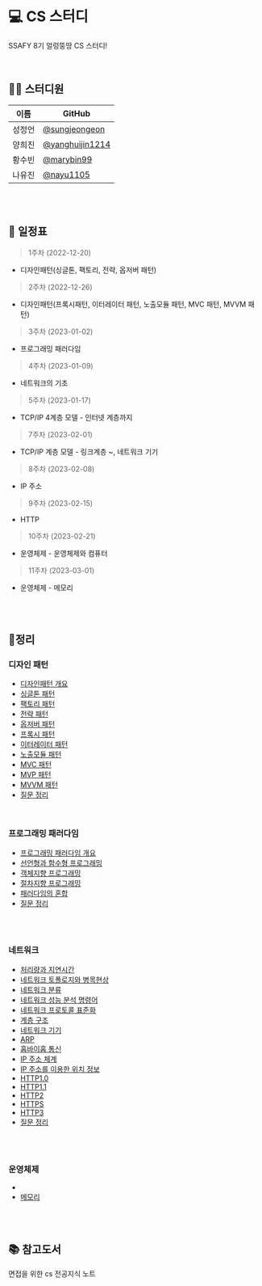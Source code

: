 # 💻 CS 스터디

SSAFY 8기 얼렁뚱땅 CS 스터디!

<br>

## 👩‍💻 스터디원

| 이름   | GitHub                                               |
| ------ | ---------------------------------------------------- |
| 성정언 | [@sungjeongeon](https://github.com/sungjeongeon)     |
| 양희진 | [@yanghuijin1214](https://github.com/yanghuijin1214) |
| 황수빈 | [@marybin99](https://github.com/marybin99)           |
| 나유진 | [@nayu1105](https://github.com/nayu1105)             |

<br>
<br>

## 📆 일정표

> 1주차 (2022-12-20)

- 디자인패턴(싱글톤, 팩토리, 전략, 옵저버 패턴)

> 2주차 (2022-12-26)

- 디자인패턴(프록시패턴, 이터레이터 패턴, 노출모듈 패턴, MVC 패턴, MVVM 패턴)

> 3주차 (2023-01-02)

- 프로그래밍 패러다임

> 4주차 (2023-01-09)

- 네트워크의 기초

> 5주차 (2023-01-17)

- TCP/IP 4계층 모델 - 인터넷 계층까지

> 7주차 (2023-02-01)

- TCP/IP 계층 모델 - 링크계층 ~, 네트워크 기기

> 8주차 (2023-02-08)

- IP 주소

> 9주차 (2023-02-15)

- HTTP

> 10주차 (2023-02-21)

- 운영체제 - 운영체제와 컴퓨터

> 11주차 (2023-03-01)

- 운영체제 - 메모리

<br>
<br>

## 📒정리

### 디자인 패턴

- [디자인패턴 개요](./DesignPattern/디자인패턴%20개요.md)
- [싱글톤 패턴](./DesignPattern/싱글톤패턴.md)
- [팩토리 패턴](./DesignPattern/팩토리패턴.md)
- [전략 패턴](./DesignPattern/전략패턴.md)
- [옵저버 패턴](./DesignPattern/옵저버패턴.md)
- [프록시 패턴](./DesignPattern/프록시패턴.md)
- [이터레이터 패턴](./DesignPattern/이터레이터패턴.md)
- [노출모듈 패턴](./DesignPattern/노출모듈패턴.md)
- [MVC 패턴](./DesignPattern/MVC패턴.md)
- [MVP 패턴](./DesignPattern/MVP패턴.md)
- [MVVM 패턴](./DesignPattern/MVVM패턴.md)
- [질문 정리](./DesignPattern/면접질문리스트.md)

<br>

### 프로그래밍 패러다임

- [프로그래밍 패러다임 개요](./%ED%94%84%EB%A1%9C%EA%B7%B8%EB%9E%98%EB%B0%8D%20%ED%8C%A8%EB%9F%AC%EB%8B%A4%EC%9E%84/%ED%94%84%EB%A1%9C%EA%B7%B8%EB%9E%98%EB%B0%8D%20%ED%8C%A8%EB%9F%AC%EB%8B%A4%EC%9E%84%20%EA%B0%9C%EC%9A%94.md)
- [선언형과 함수형 프로그래밍](./%ED%94%84%EB%A1%9C%EA%B7%B8%EB%9E%98%EB%B0%8D%20%ED%8C%A8%EB%9F%AC%EB%8B%A4%EC%9E%84/%EC%84%A0%EC%96%B8%ED%98%95%EA%B3%BC%20%ED%95%A8%EC%88%98%ED%98%95%20%ED%94%84%EB%A1%9C%EA%B7%B8%EB%9E%98%EB%B0%8D.md)
- [객체지향 프로그래밍](./%ED%94%84%EB%A1%9C%EA%B7%B8%EB%9E%98%EB%B0%8D%20%ED%8C%A8%EB%9F%AC%EB%8B%A4%EC%9E%84/%EA%B0%9D%EC%B2%B4%EC%A7%80%ED%96%A5%20%ED%94%84%EB%A1%9C%EA%B7%B8%EB%9E%98%EB%B0%8D.md)
- [절차지향 프로그래밍](./%ED%94%84%EB%A1%9C%EA%B7%B8%EB%9E%98%EB%B0%8D%20%ED%8C%A8%EB%9F%AC%EB%8B%A4%EC%9E%84/%EC%A0%88%EC%B0%A8%EC%A7%80%ED%96%A5%20%ED%94%84%EB%A1%9C%EA%B7%B8%EB%9E%98%EB%B0%8D.md)
- [패러다임의 혼합](./%ED%94%84%EB%A1%9C%EA%B7%B8%EB%9E%98%EB%B0%8D%20%ED%8C%A8%EB%9F%AC%EB%8B%A4%EC%9E%84/%ED%8C%A8%EB%9F%AC%EB%8B%A4%EC%9E%84%EC%9D%98%20%ED%98%BC%ED%95%A9.md)
- [질문 정리](./%ED%94%84%EB%A1%9C%EA%B7%B8%EB%9E%98%EB%B0%8D%20%ED%8C%A8%EB%9F%AC%EB%8B%A4%EC%9E%84/%EB%A9%B4%EC%A0%91%EC%A7%88%EB%AC%B8%EB%A6%AC%EC%8A%A4%ED%8A%B8.md)

<br>
<br>

### 네트워크

- [처리량과 지연시간](./네트워크/%EC%B2%98%EB%A6%AC%EB%9F%89%EA%B3%BC%20%EC%A7%80%EC%97%B0%EC%8B%9C%EA%B0%84.md)
- [네트워크 토폴로지와 병목현상](./네트워크/%EB%84%A4%ED%8A%B8%EC%9B%8C%ED%81%AC%20%ED%86%A0%ED%8F%B4%EB%A1%9C%EC%A7%80%EC%99%80%20%EB%B3%91%EB%AA%A9%20%ED%98%84%EC%83%81.md)
- [네트워크 분류](./네트워크/%EB%84%A4%ED%8A%B8%EC%9B%8C%ED%81%AC%20%EB%B6%84%EB%A5%98.md)
- [네트워크 성능 분석 명령어](./네트워크/%EB%84%A4%ED%8A%B8%EC%9B%8C%ED%81%AC%20%EC%84%B1%EB%8A%A5%20%EB%B6%84%EC%84%9D%20%EB%AA%85%EB%A0%B9%EC%96%B4.md)
- [네트워크 프로토콜 표준화](./네트워크/%EB%84%A4%ED%8A%B8%EC%9B%8C%ED%81%AC%20%ED%94%84%EB%A1%9C%ED%86%A0%EC%BD%9C%20%ED%91%9C%EC%A4%80%ED%99%94.md)
- [계층 구조](./네트워크/%EA%B3%84%EC%B8%B5%20%EA%B5%AC%EC%A1%B0.md)
- [네트워크 기기](./네트워크/%EB%84%A4%ED%8A%B8%EC%9B%8C%ED%81%AC%20%EA%B8%B0%EA%B8%B0.md)
- [ARP](./네트워크/ARP.md)
- [홉바이홉 통신](./네트워크/%ED%99%89%EB%B0%94%EC%9D%B4%ED%99%89%20%ED%86%B5%EC%8B%A0.md)
- [IP 주소 체계](./네트워크/IP%20%EC%A3%BC%EC%86%8C%20%EC%B2%B4%EA%B3%84.md)
- [IP 주소를 이용한 위치 정보](./네트워크/IP%20%EC%A3%BC%EC%86%8C%EB%A5%BC%20%EC%9D%B4%EC%9A%A9%ED%95%9C%20%EC%9C%84%EC%B9%98%20%EC%A0%95%EB%B3%B4.md)
- [HTTP1.0](./%EB%84%A4%ED%8A%B8%EC%9B%8C%ED%81%AC/HTTP1.0.md)
- [HTTP1.1](./%EB%84%A4%ED%8A%B8%EC%9B%8C%ED%81%AC/HTTP1.1.md)
- [HTTP2](./%EB%84%A4%ED%8A%B8%EC%9B%8C%ED%81%AC/HTTP2.md)
- [HTTPS](./%EB%84%A4%ED%8A%B8%EC%9B%8C%ED%81%AC/HTTPS.md)
- [HTTP3](./%EB%84%A4%ED%8A%B8%EC%9B%8C%ED%81%AC/HTTP3.md)
- [질문 정리](./네트워크/%EB%A9%B4%EC%A0%91%EC%A7%88%EB%AC%B8%EB%A6%AC%EC%8A%A4%ED%8A%B8.md)


<br>
<br>

### 운영체제
- 
- [메모리](./운영체제/메모리.md)

<br>
<br>


## 📚 참고도서

면접을 위한 cs 전공지식 노트
